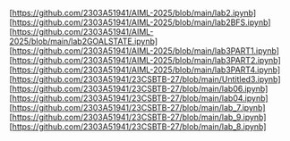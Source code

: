 [https://github.com/2303A51941/AIML-2025/blob/main/lab2.ipynb]
[https://github.com/2303A51941/AIML-2025/blob/main/lab2BFS.ipynb]
[https://github.com/2303A51941/AIML-2025/blob/main/lab2GOALSTATE.ipynb]
[https://github.com/2303A51941/AIML-2025/blob/main/lab3PART1.ipynb]
[https://github.com/2303A51941/AIML-2025/blob/main/lab3PART2.ipynb]
[https://github.com/2303A51941/AIML-2025/blob/main/lab3PART4.ipynb]
[https://github.com/2303A51941/23CSBTB-27/blob/main/Untitled3.ipynb]
[https://github.com/2303A51941/23CSBTB-27/blob/main/lab06.ipynb]
[https://github.com/2303A51941/23CSBTB-27/blob/main/lab04.ipynb]
[https://github.com/2303A51941/23CSBTB-27/blob/main/lab_7.ipynb]
[https://github.com/2303A51941/23CSBTB-27/blob/main/lab_9.ipynb]
[https://github.com/2303A51941/23CSBTB-27/blob/main/lab_8.ipynb]
